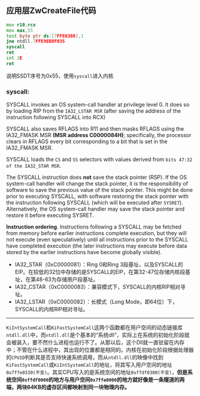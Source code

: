 ## 应用层ZwCreateFile代码

```asm
mov r10,rcx
mov eax,55
test byte ptr ds:[7FFE0308],1
jne ntdll.7FFE9EB8F035
syscall 
ret 
int 2E
ret 
```

说明SSDT序号为0x55，使用`syscall`进入内核

### syscall:

SYSCALL invokes an OS system-call handler at privilege level 0. It does so by loading RIP from the `IA32_LSTAR MSR` (after saving the address of the instruction following SYSCALL into RCX)

SYSCALL also saves RFLAGS into R11 and then masks RFLAGS using the IA32_FMASK MSR **(MSR address C0000084H)**; specifically, the processor clears in RFLAGS every bit corresponding to a bit that is set in the IA32_FMASK MSR.

SYSCALL loads the `CS` and `SS` selectors with values derived from `bits 47:32 of the IA32_STAR MSR`.

The SYSCALL instruction does **not** save the stack pointer (RSP). If the OS system-call handler will change the stack pointer, it is the responsibility of software to save the previous value of the stack pointer. This might be done prior to executing SYSCALL, with software restoring the stack pointer with the instruction following SYSCALL (which will be executed after `SYSRET`). Alternatively, the OS system-call handler may save the stack pointer and restore it before executing SYSRET.

**Instruction ordering**. Instructions following a SYSCALL may be fetched from memory before earlier instructions complete execution, but they will not execute (even speculatively) until all instructions prior to the SYSCALL have completed execution (the later instructions may execute before data stored by the earlier instructions have become globally visible).

- IA32_STAR（0xC0000081）：Ring 0和Ring 3段基址，以及SYSCALL的EIP。在较低的32位中存储的是SYSCALL的EIP，在第32-47位存储内核段基址，在第48-63为存储用户段基址。
- IA32_CSTAR（0xC0000083）：兼容模式下，SYSCALL的内核RIP相对寻址。
- IA32_LSTAR（0xC0000082）：长模式（Long Mode，即64位）下，SYSCALL的内核RIP相对寻址。



---

`KiIntSystemCall`和`KiFastSystemCall`这两个函数都在用户空间的动态链接库`ntdll.dll`中，而`ntdll.dll`是个基本的“系统dll”，实际上在系统的初始化阶段就会被装入，要不然什么进程也运行不了。从那以后，这个Dll就一直驻留在内存中；不管在什么进程中，其出现的位置都是相同的。内核在初始化阶段根据处理器的`CPUID`判断其是否支持快速系统调用，而从`ntdll.dll`的映像中找到`KiFastSystemCall`或`KiIntSystemCall`的地址，将其写入用户空间的地址`0x7ffe0330(不变)`。其实CPU写入的是系统空间的地址`0xffdf0300(不变)`，**但是系统空间`0xffdf0000`的地方与用户空间`0x7ffe0000`的地方就好像是一条隧道的两端，两块64KB的虚存区间都映射到同一块物理内存。**
